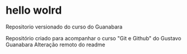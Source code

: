 # hello wolrd
 Repositorio versionado do curso do Guanabara

Repositório criado para acompanhar o curso "Git e Github" do Gustavo Guanabara
Alteração remoto do readme
